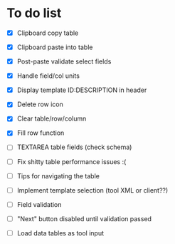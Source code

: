 # To do list

- [x] Clipboard copy table
- [x] Clipboard paste into table
- [x] Post-paste validate select fields
- [x] Handle field/col units
- [x] Display template ID:DESCRIPTION in header
- [x] Delete row icon
- [x] Clear table/row/column
- [x] Fill row function
- [ ] TEXTAREA table fields (check schema)

- [ ] Fix shitty table performance issues :(

- [ ] Tips for navigating the table
- [ ] Implement template selection (tool XML or client??)
- [ ] Field validation
- [ ] "Next" button disabled until validation passed
- [ ] Load data tables as tool input
